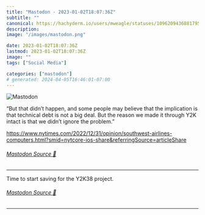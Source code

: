 ```yaml
---
title: "Mastodon - 2023-01-02T18:07:36Z"
subtitle: ""
canonical: https://hachyderm.io/users/mweagle/statuses/109620943688179592
description:
image: "/images/mastodon.png"

date: 2023-01-02T18:07:36Z
lastmod: 2023-01-02T18:07:36Z
image: ""
tags: ["Social Media"]

categories: ["mastodon"]
# generated: 2024-04-05T16:46:01-07:00
---
```

![Mastodon](/images/mastodon.png)

<p>“But that didn’t happen, and some people may believe that the implication is that technical debt is not a big deal. But the reason we made it through Y2K intact is that we didn’t ignore the problem.”</p><p><a href="https://www.nytimes.com/2022/12/31/opinion/southwest-airlines-computers.html?smid=nytcore-ios-share&amp;referringSource=articleShare" target="_blank" rel="nofollow noopener noreferrer" translate="no"><span class="invisible">https://www.</span><span class="ellipsis">nytimes.com/2022/12/31/opinion</span><span class="invisible">/southwest-airlines-computers.html?smid=nytcore-ios-share&amp;referringSource=articleShare</span></a></p>


###### [Mastodon Source 🐘](https://hachyderm.io/@mweagle/109620943688179592)

___

<p>Time to start saving for the Y2K38 project.</p>


###### [Mastodon Source 🐘](https://hachyderm.io/@mweagle/109620957108798279)

___

